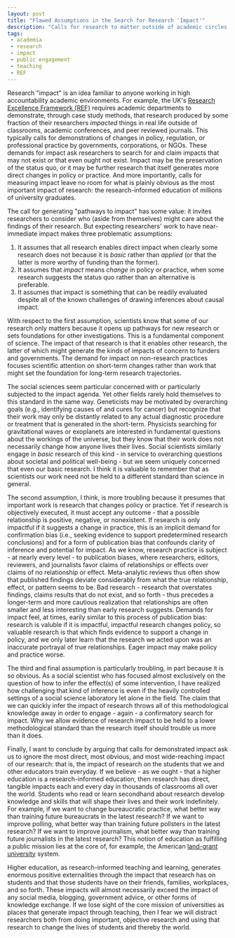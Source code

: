 ```yaml
---
layout: post
title: "Flawed Assumptions in the Search for Research 'Impact'"
description: "Calls for research to matter outside of academic circles is valuable, but expecting researchers to demonstrate that impact is currently a flawed enterprise."
tags:
 - academia
 - research
 - impact
 - public engagement
 - teaching
 - REF
---
```


Research "impact" is an idea familiar to anyone working in high accountability academic environments. For example, the UK's [Research Excellence Framework (REF)](http://www.ref.ac.uk/) requires academic departments to demonstrate, through case study methods, that research produced by some fraction of their researchers *impacted* things in real life outside of classrooms, academic conferences, and peer reviewed journals. This typically calls for demonstrations of changes in policy, regulation, or professional practice by governments, corporations, or NGOs. These demands for impact ask researchers to search for and claim impacts that may not exist or that even ought not exist. Impact may be the preservation of the status quo, or it may be further research that itself generates more direct changes in policy or practice. And more importantly, calls for measuring impact leave no room for what is plainly obvious as the most important impact of research: the research-informed education of millions of university graduates.

The call for generating "pathways to impact" has some value: it invites researchers to consider who (aside from themselves) might care about the findings of their research. But expecting researchers' work to have near-immediate impact makes three problematic assumptions:

 1. It assumes that all research enables direct impact when clearly some research does not because it is *basic* rather than *applied* (or that the latter is more worthy of funding than the former).
 2. It assumes that *impact* means *change* in policy or practice, when some research suggests the status quo rather than an alternative is preferable.
 3. It assumes that impact is something that can be readily evaluated despite all of the known challenges of drawing inferences about causal impact.
 
With respect to the first assumption, scientists know that some of our research only matters because it opens up pathways for new research or sets foundations for other investigations. This is a fundamental component of science. The impact of that research is that it enables other research, the latter of which might generate the kinds of impacts of concern to funders and governments. The demand for impact on non-research practices focuses scientific attention on short-term changes rather than work that might set the foundation for long-term research trajectories.

The social sciences seem particular concerned with or particularly subjected to the impact agenda. Yet other fields rarely hold themselves to this standard in the same way. Geneticists may be motivated by overarching goals (e.g., identifying causes of and cures for cancer) but recognize that their work may only be distantly related to any actual diagnostic procedure or treatment that is generated in the short-term. Physicists searching for gravitational waves or exoplanets are interested in fundamental questions about the workings of the universe, but they know that their work does not necessarily change how anyone lives their lives. Social scientists similarly engage in *basic* research of this kind - in service to overarching questions about societal and political well-being - but we seem uniquely concerned that even our basic research. I think it is valuable to remember that as scientists our work need not be held to a different standard than science in general. 

The second assumption, I think, is more troubling because it presumes that important work is research that changes policy or practice. Yet if research is objectively executed, it must accept any outcome - that a possible relationship is positive, negative, or nonexistent. If research is only impactful if it suggests a change in practice, this is an implicit demand for confirmation bias (i.e., seeking evidence to support predetermined research conclusions) and for a form of publication bias that confounds clarity of inference and potential for impact. As we know, research practice is subject - at nearly every level - to publication biases, where researchers, editors, reviewers, and journalists favor claims of relationships or effects over claims of no relationship or effect. Meta-analytic reviews thus often show that published findings deviate considerably from what the true relationship, effect, or pattern seems to be. Bad research - research that overstates findings, claims results that do not exist, and so forth - thus precedes a longer-term and more cautious realization that relationships are often smaller and less interesting than early research suggests. Demands for impact feel, at times, earily similar to this process of publication bias: research is valuble if it is impactful, impactful research changes policy, so valuable research is that which finds evidence to support a change in policy, and we only later learn that the research we acted upon was an inaccurate portrayal of true relationships. Eager impact may make policy and practice worse.

The third and final assumption is particularly troubling, in part because it is so obvious. As a social scientist who has focused almost exclusively on the question of how to infer the effect(s) of some intervention, I have realized how challenging that kind of inference is even if the heavily controlled settings of a social science laboratory let alone in the field. The claim that we can quickly infer the impact of research throws all of this methodological knowledge away in order to engage - again - a confirmatory search for impact. Why we allow evidence of research impact to be held to a lower methodological standard than the research itself should trouble us more than it does.

Finally, I want to conclude by arguing that calls for demonstrated impact ask us to ignore the most direct, most obvious, and most wide-reaching impact of our research: that is, the impact of research on the students that we and other educators train everyday. If we believe - as we ought - that a higher education is a research-informed education, then research has direct, tangible impacts each and every day in thousands of classrooms all over the world. Students who read or learn secondhand about research develop knowledge and skills that will shape their lives and their work indefinitely. For example, if we want to change bureaucratic practice, what better way than training future bureaucrats in the latest research? If we want to improve polling, what better way than training future pollsters in the latest research? If we want to improve journalism, what better way than training future journalists in the latest research? This notion of education as fulfilling a public mission lies at the core of, for example, the American [land-grant university](https://en.wikipedia.org/wiki/Land-grant_university) system.

Higher education, as research-informed teaching and learning, generates enormous positive externalities through the impact that research has on students and that those students have on their friends, families, workplaces, and so forth. These impacts will almost necessarily exceed the impact of any social media, blogging, government advice, or other forms of knowledge exchange. If we lose sight of the core mission of universities as places that generate impact through teaching, then I fear we will distract researchers both from doing important, objective research and using that research to change the lives of students and thereby the world.
